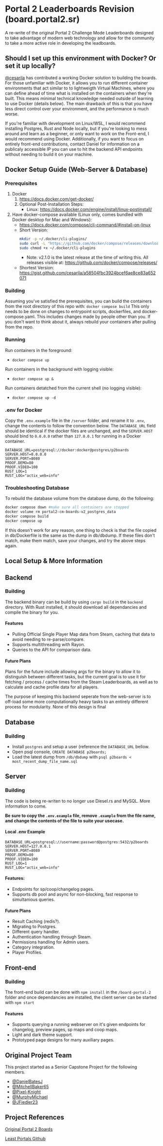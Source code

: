 # Portal 2 Leaderboards Revision (board.portal2.sr)

A re-write of the original Portal 2 Challenge Mode Leaderboards designed to take advantage of modern web technology and allow for the community to take a more active role in developing the leadboards.

## Should I set up this environment with Docker? Or set it up locally?

[@cesarila](https://github.com/cesarila) has contributed a working Docker solution to building the boards. 
For those unfamiliar with Docker, it allows you to run different container environments that act similar to to lightweigth Virtual Machines, where you can define ahead of time what is installed on the containers when they're built. 
This means minimal technical knowledge needed outside of learning to use Docker (details below). The main drawback of this is that you have less direct control over your environment, and the performance is much worse. 

If you're familiar with development on Linux/WSL, I would recommend installing Postgres, Rust and Node locally, but if you're looking to mess around and learn as a beginner, or only want to work on the Front-end, I would recommend using Docker.
Additionally, if you want to focus on entirely front-end contributions, contact Daniel for information on a publicaly accessible IP you can use to hit the backend API endpoints without needing to build it on your machine.

## Docker Setup Guide (Web-Server & Database)
### Prerequisites
1. Docker
    1. https://docs.docker.com/get-docker/
    1. Optional Post-Installation Steps:
        - Linux: https://docs.docker.com/engine/install/linux-postinstall/
1. Have docker-compose available (Linux only, comes bundled with Docker desktop for Mac and Windows):
    - https://docs.docker.com/compose/cli-command/#install-on-linux
    - Short Version: 
        ```bash
        mkdir -p ~/.docker/cli-plugins/
        sudo curl -L "https://github.com/docker/compose/releases/download/v2.1.0/docker-compose-$(uname -s)-$(uname -m)" -o ~/.docker/cli-plugins/docker-compose
        sudo chmod +x ~/.docker/cli-plugins
        ```
        - Note: v2.1.0 is the latest release at the time of writing this. All releases visible at: https://github.com/docker/compose/releases/
    - Shortest Version: https://gist.github.com/cesarila/a58504fbc3924bcef6ae8ce83a652071

### Building
Assuming you've satisfied the prerequisites, you can build the containers from the root directory of this repo with:
`docker compose build`
This only needs to be done on changes to entrypoint scripts, dockerfiles, and docker-compose.yaml. This includes changes made by people other than you. 
If you don't want to think about it, always rebuild your containers after pulling from the repo.

### Running
Run containers in the foreground:
* `docker compose up`

Run containers in the background with logging visible:
* `docker compose up &`

Run containers detatched from the current shell (no logging visible):
* `docker compose up -d`

### .env for Docker
Copy the `.env.example` file in the `/server` folder, and rename it to `.env`, change the contents to follow the convention below.
The `DATABASE_URL` field should be identical if the docker files are unchanged, and the `SERVER.HOST` should bind to `0.0.0.0` rather than `127.0.0.1` for running in a Docker container.

```
DATABASE_URL=postgresql://docker:docker@postgres/p2boards
SERVER.HOST=0.0.0.0
SERVER.PORT=8080
PROOF.DEMO=80
PROOF.VIDEO=100
RUST_LOG=1
RUST_LOG="actix_web=info"
```

### Troubleshooting Database
To rebuild the database volume from the database dump, do the following:
```bash
docker compose down #make sure all containers are stopped
docker volume rm portal2-cm-boards-v2_postgres_data
docker compose build
docker compose up
```
If this doesn't work for any reason, one thing to check is that the file copied in db/Dockerfile is the same as the dump in db/dbdump. If these files don't match, make them match, save your changes, and try the above steps again.

## Local Setup & More Information

## Backend
### Building
The backend binary can be build by using `cargo build` in the `backend` directory. With Rust installed, it should download all dependancies and compile the binary for you.
#### Features
* Pulling Official Single Player Map data from Steam, caching that data to avoid needing to re-parse/compare.
* Supports multithreading with Rayon.
* Queries to the API for comparison data.
#### Future Plans
Plans for the future include allowing args for the binary to allow it to distinguish between different tasks, but the current goal is to use it for fetching / process / cache times from the 
Steam Leaderboards, as well as to calculate and cache profile data for all players.

The purpose of keeping this backend seperate from the web-server is to off-load some more computationally heavy tasks to an entirely different process for modularity. None of this design is final

## Database
### Building
* Install `postgres` and setup a user (reference the `DATABASE_URL` bellow.
* Open psql console, `CREATE DATABASE p2boards;`
* Load the latest dump from `/db/dbdump` with `psql p2boards < most_recent_dump_file_name.sql`

## Server
### Building
The code is being re-writen to no longer use Diesel.rs and MySQL. More information to come.

**Be sure to copy the `.env.example` file, remove `.example` from the file name, and change the contents of the file to suite your usecase.**

#### Local .env Example

```
DATABASE_URL=postgresql://username:password@postgres:5432/p2boards
SERVER.HOST=127.0.0.1
SERVER.PORT=8080
PROOF.DEMO=80
PROOF.VIDEO=100
RUST_LOG=1
RUST_LOG="actix_web=info"
```

#### Features:
* Endpoints for sp/coop/changelog pages.
* Supports db pool and async for non-blocking, fast response to simultanious queries.
#### Future Plans
* Result Caching (redis?).
* Migrating to Postgres.
* Different query handler.
* Authentication handling through Steam.
* Permissions handling for Admin users.
* Category integration.
* Player Profiles.

## Front-end
### Building
The front-end build can be done with `npm install` in the `/board-portal-2` folder and once dependancies are installed, the client server can be started with `npm start`
#### Features
* Supports querying a running webserver on it's given endpoints for changelog, preview pages, sp maps and coop maps.
* Light and dark theme support.
* Prototyped page designs for many auxiliary pages.

## Original Project Team
This project started as a Senior Capstone Project for the following members.
* [@DanielBatesJ](https://github.com/DanielBatesJ)
* [@MitchellBaker65](https://github.com/MitchellBaker65)
* [@Pixel-Knight](https://github.com/Pixel-Knight)
* [@MurphyMichael](https://github.com/MurphyMichael)
* [@JFiedler23](https://github.com/JFiedler23)

## Project References 
[Original Portal 2 Boards](https://github.com/iVerb1/Portal2Boards)

[Least Portals Github](https://github.com/NeKzor/lp)

